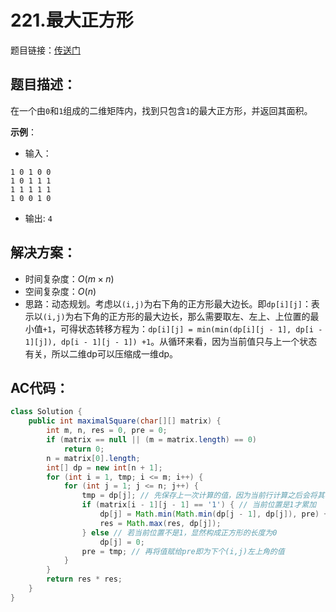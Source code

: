 # 221.最大正方形
题目链接：[传送门](https://leetcode-cn.com/problems/maximal-square/)

## 题目描述：
在一个由`0`和`1`组成的二维矩阵内，找到只包含`1`的最大正方形，并返回其面积。

**示例**：

- 输入： 

```
1 0 1 0 0
1 0 1 1 1
1 1 1 1 1
1 0 0 1 0
```

- 输出: `4`

## 解决方案：
- 时间复杂度：$O(m \times n)$
- 空间复杂度：$O(n)$
- 思路：动态规划。考虑以`(i,j)`为右下角的正方形最大边长。即`dp[i][j]`：表示以`(i,j)`为右下角的正方形的最大边长，那么需要取左、左上、上位置的最小值`+1`，可得状态转移方程为：`dp[i][j] = min(min(dp[i][j - 1], dp[i - 1][j]), dp[i - 1][j - 1]) +1`。从循环来看，因为当前值只与上一个状态有关，所以二维dp可以压缩成一维dp。

## AC代码：
```java
class Solution {
	public int maximalSquare(char[][] matrix) {
		int m, n, res = 0, pre = 0;
		if (matrix == null || (m = matrix.length) == 0)
			return 0;
		n = matrix[0].length;
		int[] dp = new int[n + 1];
		for (int i = 1, tmp; i <= m; i++) {
			for (int j = 1; j <= n; j++) {
				tmp = dp[j]; // 先保存上一次计算的值，因为当前行计算之后会将其覆盖
				if (matrix[i - 1][j - 1] == '1') { // 当前位置是1才累加
					dp[j] = Math.min(Math.min(dp[j - 1], dp[j]), pre) + 1;
					res = Math.max(res, dp[j]);
				} else // 若当前位置不是1，显然构成正方形的长度为0
					dp[j] = 0;
				pre = tmp; // 再将值赋给pre即为下个(i,j)左上角的值
			}
		}
		return res * res;
	}
}
```